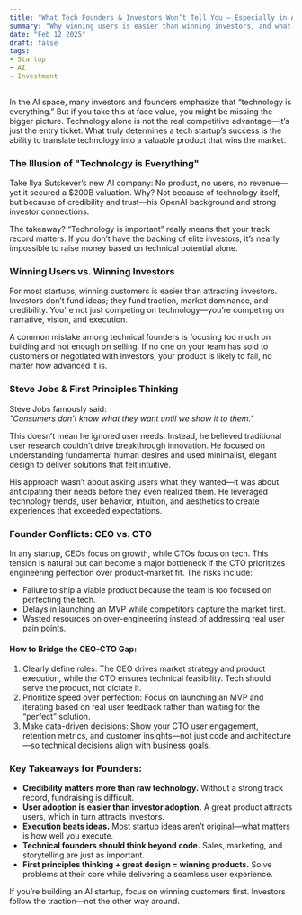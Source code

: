 ```yaml
---
title: "What Tech Founders & Investors Won’t Tell You — Especially in AI"
summary: "Why winning users is easier than winning investors, and what really matters in AI startups."
date: "Feb 12 2025"
draft: false
tags:
- Startup
- AI
- Investment
---
```


In the AI space, many investors and founders emphasize that “technology is everything.” But if you take this at face value, you might be missing the bigger picture. Technology alone is not the real competitive advantage—it’s just the entry ticket. What truly determines a tech startup’s success is the ability to translate technology into a valuable product that wins the market.

### The Illusion of "Technology is Everything"

Take Ilya Sutskever’s new AI company: No product, no users, no revenue—yet it secured a $200B valuation. Why? Not because of technology itself, but because of credibility and trust—his OpenAI background and strong investor connections. 

The takeaway? “Technology is important” really means that your track record matters. If you don’t have the backing of elite investors, it’s nearly impossible to raise money based on technical potential alone.

### Winning Users vs. Winning Investors

For most startups, winning customers is easier than attracting investors. Investors don’t fund ideas; they fund traction, market dominance, and credibility. You’re not just competing on technology—you’re competing on narrative, vision, and execution.

A common mistake among technical founders is focusing too much on building and not enough on selling. If no one on your team has sold to customers or negotiated with investors, your product is likely to fail, no matter how advanced it is. 

### Steve Jobs & First Principles Thinking

Steve Jobs famously said:  
*"Consumers don’t know what they want until we show it to them."*  

This doesn’t mean he ignored user needs. Instead, he believed traditional user research couldn’t drive breakthrough innovation. He focused on understanding fundamental human desires and used minimalist, elegant design to deliver solutions that felt intuitive.

His approach wasn’t about asking users what they wanted—it was about anticipating their needs before they even realized them. He leveraged technology trends, user behavior, intuition, and aesthetics to create experiences that exceeded expectations.

### Founder Conflicts: CEO vs. CTO
In any startup, CEOs focus on growth, while CTOs focus on tech. This tension is natural but can become a major bottleneck if the CTO prioritizes engineering perfection over product-market fit. The risks include:
- Failure to ship a viable product because the team is too focused on perfecting the tech.
- Delays in launching an MVP while competitors capture the market first.
- Wasted resources on over-engineering instead of addressing real user pain points.

#### How to Bridge the CEO-CTO Gap:
1. Clearly define roles: The CEO drives market strategy and product execution, while the CTO ensures technical feasibility. Tech should serve the product, not dictate it.
2. Prioritize speed over perfection: Focus on launching an MVP and iterating based on real user feedback rather than waiting for the “perfect” solution.
3. Make data-driven decisions: Show your CTO user engagement, retention metrics, and customer insights—not just code and architecture—so technical decisions align with business goals.

### Key Takeaways for Founders:

- **Credibility matters more than raw technology.** Without a strong track record, fundraising is difficult.
- **User adoption is easier than investor adoption.** A great product attracts users, which in turn attracts investors.
- **Execution beats ideas.** Most startup ideas aren’t original—what matters is how well you execute.
- **Technical founders should think beyond code.** Sales, marketing, and storytelling are just as important.
- **First principles thinking + great design = winning products.** Solve problems at their core while delivering a seamless user experience.

If you’re building an AI startup, focus on winning customers first. Investors follow the traction—not the other way around.
